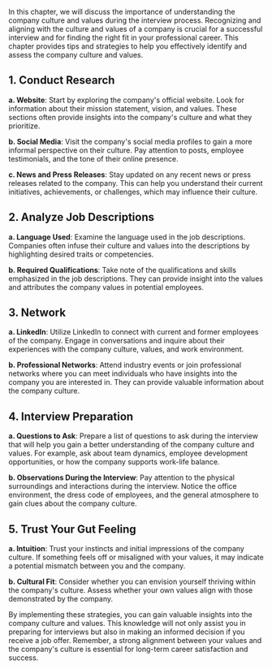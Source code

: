 
In this chapter, we will discuss the importance of understanding the company culture and values during the interview process. Recognizing and aligning with the culture and values of a company is crucial for a successful interview and for finding the right fit in your professional career. This chapter provides tips and strategies to help you effectively identify and assess the company culture and values.

1\. Conduct Research
-------------------

**a. Website**: Start by exploring the company's official website. Look for information about their mission statement, vision, and values. These sections often provide insights into the company's culture and what they prioritize.

**b. Social Media**: Visit the company's social media profiles to gain a more informal perspective on their culture. Pay attention to posts, employee testimonials, and the tone of their online presence.

**c. News and Press Releases**: Stay updated on any recent news or press releases related to the company. This can help you understand their current initiatives, achievements, or challenges, which may influence their culture.

2\. Analyze Job Descriptions
---------------------------

**a. Language Used**: Examine the language used in the job descriptions. Companies often infuse their culture and values into the descriptions by highlighting desired traits or competencies.

**b. Required Qualifications**: Take note of the qualifications and skills emphasized in the job descriptions. They can provide insight into the values and attributes the company values in potential employees.

3\. Network
----------

**a. LinkedIn**: Utilize LinkedIn to connect with current and former employees of the company. Engage in conversations and inquire about their experiences with the company culture, values, and work environment.

**b. Professional Networks**: Attend industry events or join professional networks where you can meet individuals who have insights into the company you are interested in. They can provide valuable information about the company culture.

4\. Interview Preparation
------------------------

**a. Questions to Ask**: Prepare a list of questions to ask during the interview that will help you gain a better understanding of the company culture and values. For example, ask about team dynamics, employee development opportunities, or how the company supports work-life balance.

**b. Observations During the Interview**: Pay attention to the physical surroundings and interactions during the interview. Notice the office environment, the dress code of employees, and the general atmosphere to gain clues about the company culture.

5\. Trust Your Gut Feeling
-------------------------

**a. Intuition**: Trust your instincts and initial impressions of the company culture. If something feels off or misaligned with your values, it may indicate a potential mismatch between you and the company.

**b. Cultural Fit**: Consider whether you can envision yourself thriving within the company's culture. Assess whether your own values align with those demonstrated by the company.

By implementing these strategies, you can gain valuable insights into the company culture and values. This knowledge will not only assist you in preparing for interviews but also in making an informed decision if you receive a job offer. Remember, a strong alignment between your values and the company's culture is essential for long-term career satisfaction and success.
